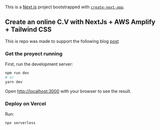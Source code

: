 This is a [Next.js](https://nextjs.org/) project bootstrapped with [`create-next-app`](https://github.com/vercel/next.js/tree/canary/packages/create-next-app).

## Create an online C.V with NextJs + AWS Amplify + Tailwind CSS
This is repo was made to support the following blog [post](https://dev.to/aws-builders/create-an-online-c-v-with-nextjs-aws-amplify-tailwind-css-4dhh)

### Get the proyect running
First, run the development server:

```bash
npm run dev
# or
yarn dev
```

Open [http://localhost:3000](http://localhost:3000) with your browser to see the result.


### Deploy on Vercel

Run: 
```bash 
npx serverless 
```
